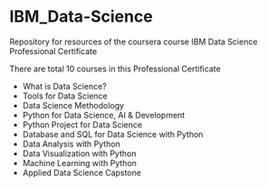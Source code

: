 # IBM_Data-Science

Repository for resources of the coursera course IBM Data Science Professional Certificate

There are total 10 courses in this Professional Certificate
* What is Data Science?
* Tools for Data Science
* Data Science Methodology
* Python for Data Science, AI & Development
* Python Project for Data Science
* Database and SQL for Data Science with Python
* Data Analysis with Python
* Data Visualization with Python
* Machine Learning with Python
* Applied Data Science Capstone
